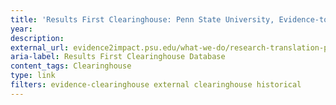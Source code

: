 ```yaml
---
title: 'Results First Clearinghouse: Penn State University, Evidence-to-Impact Collaborative'
year: 
description: 
external_url: evidence2impact.psu.edu/what-we-do/research-translation-platform/results-first-resources/clearing-house-database/
aria-label: Results First Clearinghouse Database
content_tags: Clearinghouse
type: link
filters: evidence-clearinghouse external clearinghouse historical
---
```

